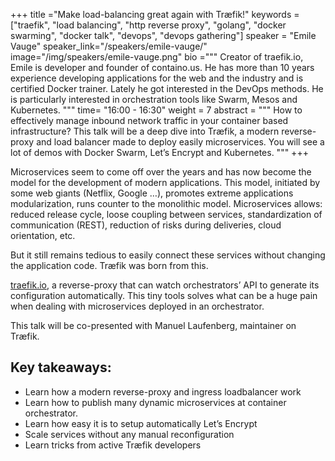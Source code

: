 +++
title ="Make load-balancing great again with Træfik!"
keywords = ["traefik", "load balancing", "http reverse proxy", "golang", "docker swarming", "docker talk", "devops", "devops gathering"]
speaker = "Emile Vauge"
speaker_link="/speakers/emile-vauge/"
image="/img/speakers/emile-vauge.png"
bio ="""
Creator of traefik.io, Emile is developer and founder of containo.us. He has more than 10 years experience developing applications for the web and the industry and is certified Docker trainer. Lately he got interested in the DevOps methods. He is particularly interested in orchestration tools like Swarm, Mesos and Kubernetes.
"""
time= "16:00 - 16:30"
weight = 7
abstract = """
How to effectively manage inbound network traffic in your container based infrastructure? This talk will be a deep dive into Træfik, a modern reverse-proxy and load balancer made to deploy easily microservices. You will see a lot of demos with Docker Swarm, Let’s Encrypt and Kubernetes.
"""
+++

Microservices seem to come off over the years and has now become the model for the development of modern applications. This model, initiated by some web giants (Netflix, Google …), promotes extreme applications modularization, runs counter to the monolithic model. Microservices allows: reduced release cycle, loose coupling between services, standardization of communication (REST), reduction of risks during deliveries, cloud orientation, etc.

But it still remains tedious to easily connect these services without changing the application code. Træfik was born from this.

[traefik.io](https://traefik.io), a reverse-proxy that can watch orchestrators’ API to generate its configuration automatically. This tiny tools solves what can be a huge pain when dealing with microservices deployed in an orchestrator.

This talk will be co-presented with Manuel Laufenberg, maintainer on Træfik.

## Key takeaways:

* Learn how a modern reverse-proxy and ingress loadbalancer work
* Learn how to publish many dynamic microservices at container orchestrator.
* Learn how easy it is to setup automatically Let’s Encrypt
* Scale services without any manual reconfiguration
* Learn tricks from active Træfik developers
